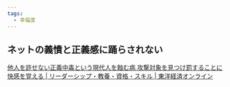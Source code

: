 ```yaml
---
tags:
  - 幸福度
---
```

## ネットの義憤と正義感に踊らされない
[他人を許せない正義中毒という現代人を蝕む病 攻撃対象を見つけ罰することに快感を覚える | リーダーシップ・教養・資格・スキル | 東洋経済オンライン](https://toyokeizai.net/articles/-/346215)

